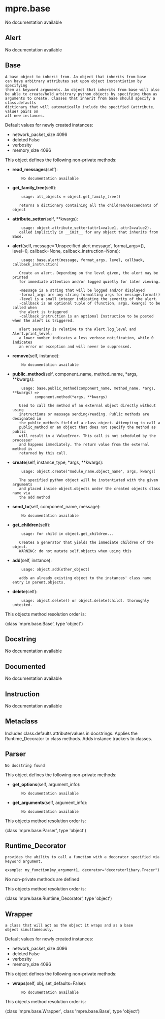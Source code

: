 mpre.base
========
No documentation available

Alert
--------
No documentation available

Base
--------
	A base object to inherit from. An object that inherits from base
	can have arbitrary attributes set upon object instantiation by specifying
	them as keyword arguments. An object that inherits from base will also
	be able to create/hold arbitrary python objects by specifying them as
	arguments to create. Classes that inherit from base should specify a class.defaults 
	dictionary that will automatically include the specified (attribute, value) pairs on 
	all new instances.

Default values for newly created instances:

- network_packet_size      4096
- deleted                  False
- verbosity                
- memory_size              4096

This object defines the following non-private methods:


- **read_messages**(self):

		  No documentation available



- **get_family_tree**(self):

		  usage: all_objects = object.get_family_tree()
		 
		 returns a dictionary containing all the children/descendants of object



- **attribute_setter**(self, **kwargs):

		  usage: object.attribute_setter(attr1=value1, attr2=value2).
		 called implicitly in __init__ for any object that inherits from Base.



- **alert**(self, message='Unspecified alert message', format_args=(), level=0, callback=None, callback_instruction=None):

		  usage: base.alert(message, format_args, level, callback, callback_instruction)
		 
		 Create an alert. Depending on the level given, the alert may be printed
		 for immediate attention and/or logged quietly for later viewing.
		 
		 -message is a string that will be logged and/or displayed
		 -format_args are any string formatting args for message.format()
		 -level is a small integer indicating the severity of the alert.
		 -callback is an optional tuple of (function, args, kwargs) to be called when
		 the alert is triggered
		 -callback_instruction is an optional Instruction to be posted when the alert is triggered.
		 
		 alert severity is relative to the Alert.log_level and Alert.print_level;
		 a lower number indicates a less verbose notification, while 0 indicates
		 an error or exception and will never be suppressed.



- **remove**(self, instance):

		  No documentation available



- **public_method**(self, component_name, method_name, *args, **kwargs):

		  usage: base.public_method(component_name, method_name, *args, **kwargs) =>
		        component.method(*args, **kwargs)
		        
		 Used to call the method of an external object directly without using 
		 instructions or message sending/reading. Public methods are designated in
		 the public_methods field of a class object. Attempting to call a
		 public_method on an object that does not specify the method as public
		 will result in a ValueError. This call is not scheduled by the processor
		 and happens immediately. The return value from the external method is 
		 returned by this call.



- **create**(self, instance_type, *args, **kwargs):

		  usage: object.create("module_name.object_name", args, kwargs)
		 
		 The specified python object will be instantiated with the given arguments
		 and placed inside object.objects under the created objects class name via
		 the add method



- **send_to**(self, component_name, message):

		  No documentation available



- **get_children**(self):

		  usage: for child in object.get_children...
		 
		 Creates a generator that yields the immediate children of the object.
		 WARNING: do not mutate self.objects when using this



- **add**(self, instance):

		  usage: object.add(other_object)
		 
		 adds an already existing object to the instances' class name entry in parent.objects.



- **delete**(self):

		  usage: object.delete() or object.delete(child). thoroughly untested.


This objects method resolution order is:

(class 'mpre.base.Base', type 'object')


Docstring
--------
No documentation available

Documented
--------
No documentation available

Instruction
--------
No documentation available

Metaclass
--------
Includes class.defaults attribute/values in docstrings.
Applies the Runtime_Decorator to class methods.
Adds instance trackers to classes.

Parser
--------
	No docstring found




This object defines the following non-private methods:


- **get_options**(self, argument_info):

		  No documentation available



- **get_arguments**(self, argument_info):

		  No documentation available


This objects method resolution order is:

(class 'mpre.base.Parser', type 'object')


Runtime_Decorator
--------
	provides the ability to call a function with a decorator specified via
	keyword argument.
	
	example: my_function(my_argument1, decorator="decoratorlibary.Tracer")




No non-private methods are defined

This objects method resolution order is:

(class 'mpre.base.Runtime_Decorator', type 'object')


Wrapper
--------
	a class that will act as the object it wraps and as a base
	object simultaneously.

Default values for newly created instances:

- network_packet_size      4096
- deleted                  False
- verbosity                
- memory_size              4096

This object defines the following non-private methods:


- **wraps**(self, obj, set_defaults=False):

		  No documentation available


This objects method resolution order is:

(class 'mpre.base.Wrapper', class 'mpre.base.Base', type 'object')
